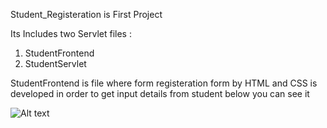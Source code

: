 Student_Registeration is First Project 

Its Includes two Servlet files :
1) StudentFrontend
2) StudentServlet

StudentFrontend is file where form registeration form by HTML and CSS is developed in order to get input details from student below you can see it 

![Alt text](https://images.unsplash.com/photo-1472214103451-9374bd1c798e?ixlib=rb-4.0.3&ixid=M3wxMjA3fDB8MHxwaG90by1wYWdlfHx8fGVufDB8fHx8fA%3D%3D&auto=format&fit=crop&w=1470&q=80)
